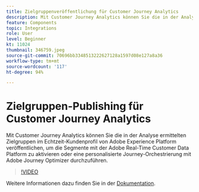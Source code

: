 ```yaml
---
title: Zielgruppenveröffentlichung für Customer Journey Analytics
description: Mit Customer Journey Analytics können Sie die in der Analyse ermittelten Zielgruppen im Echtzeit-Kundenprofil von Adobe Experience Platform veröffentlichen, um die Segmente mit der Adobe Real-Time Customer Data Platform zu aktivieren oder eine personalisierte Journey-Orchestrierung mit Adobe Journey Optimizer durchzuführen. (sollte zwischen 60 und 160 Zeichen lang sein, beträgt aber 297 Zeichen)
feature: Components
topic: Integrations
role: User
level: Beginner
kt: 11024
thumbnail: 346759.jpeg
source-git-commit: 70696bb3348513222627128a1597d08e127a8a36
workflow-type: tm+mt
source-wordcount: '117'
ht-degree: 94%

---
```



# Zielgruppen-Publishing für Customer Journey Analytics

Mit Customer Journey Analytics können Sie die in der Analyse ermittelten Zielgruppen im Echtzeit-Kundenprofil von Adobe Experience Platform veröffentlichen, um die Segmente mit der Adobe Real-Time Customer Data Platform zu aktivieren oder eine personalisierte Journey-Orchestrierung mit Adobe Journey Optimizer durchzuführen.

>[!VIDEO](https://video.tv.adobe.com/v/346759/?quality=12&learn=on)

Weitere Informationen dazu finden Sie in der [Dokumentation](https://experienceleague.adobe.com/docs/analytics-platform/using/cja-components/audiences/audiences-overview.html?lang=de).

